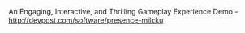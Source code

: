 An Engaging, Interactive, and Thrilling Gameplay Experience
Demo - http://devpost.com/software/presence-milcku

